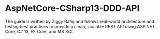 # AspNetCore-CSharp13-DDD-API
The guide is written by Ziggy Rafiq and follows real-world architecture and testing best practices to provide a clean, scalable REST API using ASP.NET Core, C# 13, EF Core, and MS SQL.
